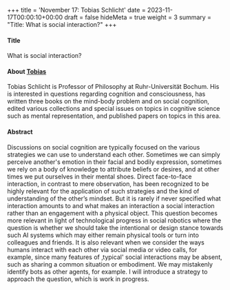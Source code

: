 +++
title = 'November 17: Tobias Schlicht'
date = 2023-11-17T00:00:10+00:00
draft = false
hideMeta = true
weight = 3
summary = "Title: What is social interaction?"
+++


#### Title
What is social interaction?

#### About [Tobias](http://www.sophia.de)

Tobias Schlicht is Professor of Philosophy at Ruhr-Universität Bochum. His is interested in questions regarding cognition and consciousness, has written three books on the mind-body problem and on social cognition, edited various collections and special issues on topics in cognitive science such as mental representation, and published papers on topics in this area. 



#### Abstract

Discussions on social cognition are typically focused on the various strategies we can use to understand each other. Sometimes we can simply perceive another's emotion in their facial and bodily expression, sometimes we rely on a body of knowledge to attribute beliefs or desires, and at other times we put ourselves in their mental shoes. Direct face-to-face interaction, in contrast to mere observation, has been recognized to be highly relevant for the application of such strategies and the kind of understanding of the other’s mindset. But it is rarely if never specified what interaction amounts to and what makes an interaction a social interaction rather than an engagement with a physical object. This question becomes more relevant in light of technological progress in social robotics where the question is whether we should take the intentional or design stance towards such AI systems which may either remain physical tools or turn into colleagues and friends. It is also relevant when we consider the ways humans interact with each other via social media or video calls, for example, since many features of ‚typical' social interactions may be absent, such as sharing a common situation or embodiment. We may mistakenly identify bots as other agents, for example. I will introduce a strategy to approach the question, which is work in progress.
